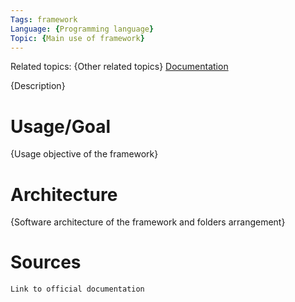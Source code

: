 ```yaml
---
Tags: framework
Language: {Programming language}
Topic: {Main use of framework}
---
```

Related topics: {Other related topics}
[Documentation](https://link)

{Description}

# Usage/Goal
{Usage objective of the framework}

# Architecture
{Software architecture of the framework and folders arrangement}

# Sources
	Link to official documentation
